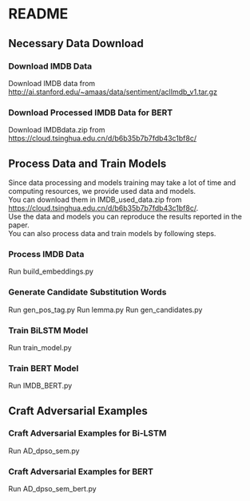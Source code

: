 # README
## Necessary Data Download
### Download IMDB Data
Download IMDB data from http://ai.stanford.edu/~amaas/data/sentiment/aclImdb_v1.tar.gz
### Download Processed IMDB Data for BERT
Download IMDBdata.zip from https://cloud.tsinghua.edu.cn/d/b6b35b7b7fdb43c1bf8c/
## Process Data and Train Models
Since data processing and models training may take a lot of time and computing resources, we provide used data and models.  
You can download them in IMDB_used_data.zip from https://cloud.tsinghua.edu.cn/d/b6b35b7b7fdb43c1bf8c/.  
Use the data and models you can reproduce the results reported in the paper.   
You can also process data and train models by following steps.
### Process IMDB Data
Run build_embeddings.py
### Generate Candidate Substitution Words
Run gen_pos_tag.py
Run lemma.py
Run gen_candidates.py
### Train BiLSTM Model
Run train_model.py
### Train BERT Model
Run IMDB_BERT.py
## Craft Adversarial Examples
### Craft Adversarial Examples for Bi-LSTM
Run AD_dpso_sem.py

### Craft Adversarial Examples for BERT
Run AD_dpso_sem_bert.py

